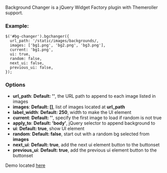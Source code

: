 Background Changer is a jQuery Widget Factory plugin with Themeroller support.

### Example:
    $('#bg-changer').bgchanger({
      url_path: '/static/images/backgrounds/,
      images: ['bg1.png', 'bg2.png', 'bg3.png'],
      current: 'bg1.png',
      ui: true,
      random: false,
      next_ui: false,
      previous_ui: false,
    });

### Options
 
 * **url_path**: **Default: ''**, the URL path to append to each image listed in images
 * **images**: **Default: []**, list of images located at **url_path** 
 * **label_width**: **Default: 250**, width to make the UI element
 * **current**: **Default: ''**, specify the first image to load if random is not true
 * **apply_to**: **Default: 'body'**, jQuery selector to append background to
 * **ui**: **Default: true**, show UI element
 * **random**: **Default: false**, start out with a random bg selected from **images**
 * **next_ui**: **Default: true**, add the next ui element button to the buttonset
 * **previous_ui**: **Default: true**, add the previous ui element button to the buttonset

Demo located [here](http://htmlpreview.github.com/?https://raw.github.com/bubasti/jQuery-Background-Changer/master/example.html)
